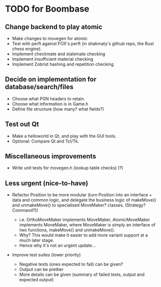 # TODO for Boombase #

## Change backend to play atomic ##

- Make changes to movegen for atomic
- Test with perft against FOX's perft (in shakmaty's github repo, the Rust chess engine).
- Implement checkmate and stalemate checking
- Implement insufficient material checking
- Implement Zobrist hashing and repetition checking


## Decide on implementation for database/search/files ##

- Choose what PGN headers to retain.
- Choose what information is in Game.h
- Define file structure (how many? what fields?)


## Test out Qt ##

- Make a helloworld in Qt, and play with the GUI tools.
- Optional: Compare Qt and Tcl/Tk.


## Miscellaneous improvements ##

- Write unit tests for movegen.h (lookup table checks) (?)


## Less urgent (nice-to-have) ##

- Refactor Position to be more modular (turn Position into an interface + data and common logic, and delegate the business logic of makeMove() and unmakeMove() to specialised MoveMaker? classes. (Strategy? Command?))
    - i.e. OrthoMoveMaker implements MoveMaker, AtomicMoveMaker implements MoveMaker, where MoveMaker is simply an interface of two functions, makeMove() and unmakeMove().
    - Why? This would make it easier to add more variant support at a much later stage.
    - Hence why it's not an urgent update...

- Improve test suites (lower priority)
    - Negative tests (ones expected to fail) can be given?
    - Output can be prettier
    - More details can be given (summary of failed tests, output and expected output)